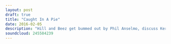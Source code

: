 ```yaml
---
layout: post
draft: true
title: "Caught In A Pie"
date: 2016-02-05
description: "Hill and Beez get bummed out by Phil Anselmo, discuss Kerrang!’s Top 50 metal albums, there’s reviews on Agoraphobic Nosebleed, Roam, Toothgrinder and Prong, Danny Worsnop and Asking Alexandria’s situations, we give you a taster of our member's Pantera special with Cowboys From Hell in Album Club. We also give the advice to never, ever, ever get caught doing naughty things with pies. Mmmm, tasty."
soundcloud: 245584239
---
```

